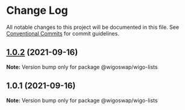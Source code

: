 # Change Log

All notable changes to this project will be documented in this file.
See [Conventional Commits](https://conventionalcommits.org) for commit guidelines.

## [1.0.2](https://github.com/wigoswap/wigo-toolkit/compare/@wigoswap/wigo-lists@1.0.1...@wigoswap/wigo-lists@1.0.2) (2021-09-16)

**Note:** Version bump only for package @wigoswap/wigo-lists





## 1.0.1 (2021-09-16)

**Note:** Version bump only for package @wigoswap/wigo-lists
